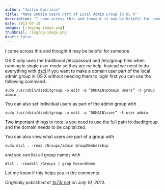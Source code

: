 ```yaml
---
author: "Justin Garrison"
title: "Make Domain Users Part of Local Admin Group in OS X"
description: "I came across this and thought it may be helpful for someone. OS X only uses the traditional"
date: 2013-07-10
images: [/img/og-image.png]
thumbnail: /img/og-image.png
draft: false
---
```


I came across this and thought it may be helpful for someone.

OS X only uses the traditional /etc/passwd and /etc/group files when running in single user mode so they are no help. Instead we need to do everything with [dscl](http://developer.apple.com/library/mac/#documentation/Darwin/Reference/ManPages/man1/dscl.1.html).If you want to make a domain user part of the local admin group in OS X without needing them to login first you can use the following command.

```
sudo /usr/sbin/dseditgroup -o edit -a “DOMAIN\Domain Users” -t group admin
```

You can also set individual users as part of the admin group with

```
sudo /usr/sbin/dseditgroup -o edit -a “DOMAIN\user” -t user admin
```

Two important things to note is you need to use the full path to dseditgroup and the domain needs to be capitalized.

You can also view what users are part of a group with

```
sudo dscl . -read /Groups/admin GroupMembership
```

and you can list all group names with

```
dscl . -readall /Groups | grep RecordName
```

Let me know if this helps you in the comments.

_Originally published at [1n73r.net](http://1n73r.net/2013/07/10/make-domain-users-part-of-local-admin-group-in-os-x/) on July 10, 2013._
